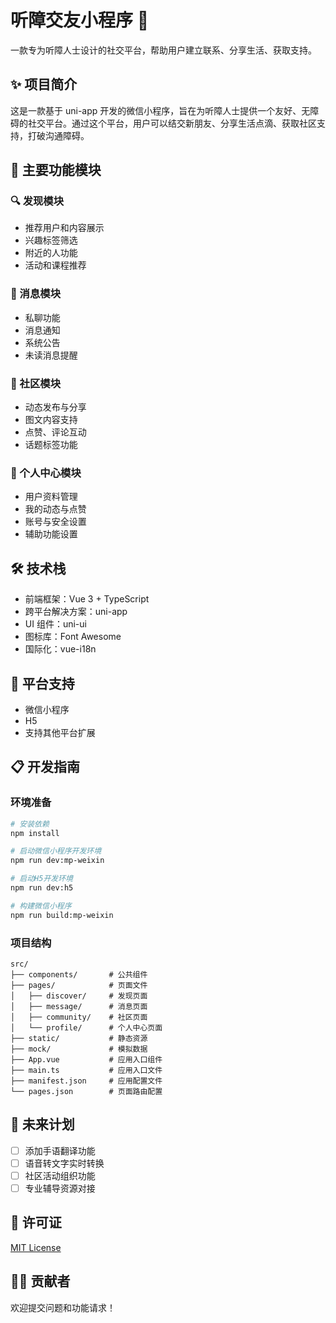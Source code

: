 # 听障交友小程序 🤝

一款专为听障人士设计的社交平台，帮助用户建立联系、分享生活、获取支持。

## ✨ 项目简介

这是一款基于 uni-app 开发的微信小程序，旨在为听障人士提供一个友好、无障碍的社交平台。通过这个平台，用户可以结交新朋友、分享生活点滴、获取社区支持，打破沟通障碍。

## 🚀 主要功能模块

### 🔍 发现模块
- 推荐用户和内容展示
- 兴趣标签筛选
- 附近的人功能
- 活动和课程推荐

### 💬 消息模块
- 私聊功能
- 消息通知
- 系统公告
- 未读消息提醒

### 👥 社区模块
- 动态发布与分享
- 图文内容支持
- 点赞、评论互动
- 话题标签功能

### 👤 个人中心模块
- 用户资料管理
- 我的动态与点赞
- 账号与安全设置
- 辅助功能设置

## 🛠️ 技术栈

- 前端框架：Vue 3 + TypeScript
- 跨平台解决方案：uni-app
- UI 组件：uni-ui
- 图标库：Font Awesome
- 国际化：vue-i18n

## 📱 平台支持

- 微信小程序
- H5
- 支持其他平台扩展

## 📋 开发指南

### 环境准备
```bash
# 安装依赖
npm install

# 启动微信小程序开发环境
npm run dev:mp-weixin

# 启动H5开发环境
npm run dev:h5

# 构建微信小程序
npm run build:mp-weixin
```

### 项目结构
```
src/
├── components/       # 公共组件
├── pages/            # 页面文件
│   ├── discover/     # 发现页面
│   ├── message/      # 消息页面
│   ├── community/    # 社区页面
│   └── profile/      # 个人中心页面
├── static/           # 静态资源
├── mock/             # 模拟数据
├── App.vue           # 应用入口组件
├── main.ts           # 应用入口文件
├── manifest.json     # 应用配置文件
└── pages.json        # 页面路由配置
```

## 🎯 未来计划

- [ ] 添加手语翻译功能
- [ ] 语音转文字实时转换
- [ ] 社区活动组织功能
- [ ] 专业辅导资源对接

## 📄 许可证

[MIT License](LICENSE)

## 👨‍💻 贡献者

欢迎提交问题和功能请求！